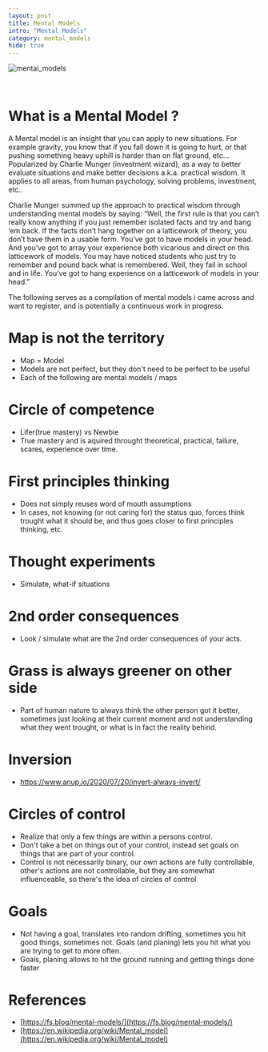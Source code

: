 ```yaml
---
layout: post
title: Mental Models
intro: "Mental Models"
category: mental_models
hide: true
---
```


![mental_models](https://upload.wikimedia.org/wikipedia/commons/3/3e/Smycka3eng.png)

<br>


# What is a Mental Model ?

A Mental model is an insight that you can apply to new situations. For example gravity, you know that if you fall down it is going to hurt, or that pushing something heavy uphill is harder than on flat ground, etc...
Popularized by Charlie Munger (investment wizard), as a way to better evaluate situations and make better decisions a.k.a. practical wisdom.
It applies to all areas, from human psychology, solving problems, investment, etc..

Charlie Munger summed up the approach to practical wisdom through understanding mental models by saying: “Well, the first rule is that you can’t really know anything if you just remember isolated facts and try and bang ’em back. If the facts don’t hang together on a latticework of theory, you don’t have them in a usable form. You’ve got to have models in your head. And you’ve got to array your experience both vicarious and direct on this latticework of models. You may have noticed students who just try to remember and pound back what is remembered. Well, they fail in school and in life. You’ve got to hang experience on a latticework of models in your head.”

The following serves as a compilation of mental models i came across and want to register, and is potentially a continuous work in progress.


# Map is not the territory
- Map = Model
- Models are not perfect, but they don't need to be perfect to be useful
- Each of the following are mental models / maps


# Circle of competence
- Lifer(true mastery) vs Newbie
- True mastery and is aquired throught theoretical, practical, failure, scares, experience over time. 


# First principles thinking
- Does not simply reuses word of mouth assumptions
- In cases, not knowing (or not caring for) the status quo, forces think trought what it should be, and thus goes closer to first principles thinking, etc.


# Thought experiments
- Simulate, what-if situations


# 2nd order consequences
- Look / simulate what are the 2nd order consequences of your acts.


# Grass is always greener on other side
- Part of human nature to always think the other person got it better, sometimes just looking at their current moment and not understanding what they went trought, or what is in fact the reality behind.


# Inversion
- https://www.anup.io/2020/07/20/invert-always-invert/


# Circles of control
- Realize that only a few things are within a persons control.
- Don't take a bet on things out of your control, instead set goals on things that are part of your control.
- Control is not necessarily binary, our own actions are fully controllable, other's actions are not controllable, but they are somewhat influenceable, so there's the idea of circles of control

# Goals
- Not having a goal, translates into random drifting, sometimes you hit good things, sometimes not. Goals (and planing) lets you hit what you are trying to get to more often.
- Goals, planing allows to hit the ground running and getting things done faster



# References

- [https://fs.blog/mental-models/](https://fs.blog/mental-models/)
- [https://en.wikipedia.org/wiki/Mental_model](https://en.wikipedia.org/wiki/Mental_model)

<br>